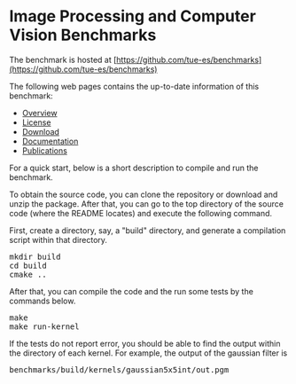 # Image Processing and Computer Vision Benchmarks #
The benchmark is hosted at
[https://github.com/tue-es/benchmarks](https://github.com/tue-es/benchmarks)

The following web pages contains the up-to-date information of this benchmark:
*   [Overview](https://github.com/tue-es/benchmarks/wiki/overview "Overview")
*   [License](https://github.com/tue-es/benchmarks/wiki/license "License")
*   [Download](https://github.com/tue-es/benchmarks/wiki/download "Download")
*   [Documentation](https://github.com/tue-es/benchmarks/wiki/documentation "Documentation")
*   [Publications](https://github.com/tue-es/benchmarks/wiki/publications "Publications")

For a quick start, below is a short description to compile and run the benchmark.

To obtain the source code, you can clone the repository or download and unzip the package. 
After that, you can go to the top directory of the source code (where the README locates) and execute the following command.

First, create a directory, say, a "build" directory, and generate a compilation script within that directory.
<pre>
mkdir build
cd build
cmake ..
</pre>

After that, you can compile the code and the run some tests by the commands below.
<pre>
make
make run-kernel
</pre>

If the tests do not report error, you should be able to find the output within the directory of each kernel. For example, the output of the gaussian filter is
<pre>
benchmarks/build/kernels/gaussian5x5int/out.pgm
</pre>
